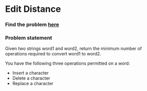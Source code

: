 # Edit Distance

### Find the problem [here](https://leetcode.com/problems/edit-distance/) 

### Problem statement
Given two strings word1 and word2, return the minimum number of operations required to convert word1 to word2.

You have the following three operations permitted on a word:

- Insert a character
- Delete a character
- Replace a character